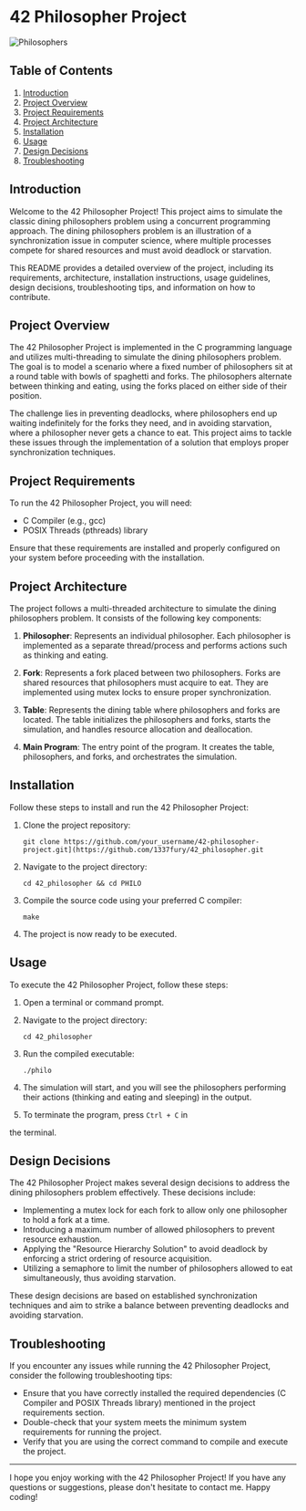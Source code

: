 # 42 Philosopher Project

![Philosophers](philosophers.jpg)

## Table of Contents
1. [Introduction](#introduction)
2. [Project Overview](#project-overview)
3. [Project Requirements](#project-requirements)
4. [Project Architecture](#project-architecture)
5. [Installation](#installation)
6. [Usage](#usage)
7. [Design Decisions](#design-decisions)
8. [Troubleshooting](#troubleshooting)

## Introduction

Welcome to the 42 Philosopher Project! This project aims to simulate the classic dining philosophers problem using a concurrent programming approach. The dining philosophers problem is an illustration of a synchronization issue in computer science, where multiple processes compete for shared resources and must avoid deadlock or starvation.

This README provides a detailed overview of the project, including its requirements, architecture, installation instructions, usage guidelines, design decisions, troubleshooting tips, and information on how to contribute.

## Project Overview

The 42 Philosopher Project is implemented in the C programming language and utilizes multi-threading to simulate the dining philosophers problem. The goal is to model a scenario where a fixed number of philosophers sit at a round table with bowls of spaghetti and forks. The philosophers alternate between thinking and eating, using the forks placed on either side of their position.

The challenge lies in preventing deadlocks, where philosophers end up waiting indefinitely for the forks they need, and in avoiding starvation, where a philosopher never gets a chance to eat. This project aims to tackle these issues through the implementation of a solution that employs proper synchronization techniques.

## Project Requirements

To run the 42 Philosopher Project, you will need:

- C Compiler (e.g., gcc)
- POSIX Threads (pthreads) library

Ensure that these requirements are installed and properly configured on your system before proceeding with the installation.

## Project Architecture

The project follows a multi-threaded architecture to simulate the dining philosophers problem. It consists of the following key components:

1. **Philosopher**: Represents an individual philosopher. Each philosopher is implemented as a separate thread/process and performs actions such as thinking and eating.

2. **Fork**: Represents a fork placed between two philosophers. Forks are shared resources that philosophers must acquire to eat. They are implemented using mutex locks to ensure proper synchronization.

3. **Table**: Represents the dining table where philosophers and forks are located. The table initializes the philosophers and forks, starts the simulation, and handles resource allocation and deallocation.

4. **Main Program**: The entry point of the program. It creates the table, philosophers, and forks, and orchestrates the simulation.

## Installation

Follow these steps to install and run the 42 Philosopher Project:

1. Clone the project repository:

   ```
   git clone https://github.com/your_username/42-philosopher-project.git](https://github.com/1337fury/42_philosopher.git
   ```

2. Navigate to the project directory:

   ```
   cd 42_philosopher && cd PHILO
   ```

3. Compile the source code using your preferred C compiler:

   ```
   make 
   ```

4. The project is now ready to be executed.

## Usage

To execute the 42 Philosopher Project, follow these steps:

1. Open a terminal or command prompt.

2. Navigate to the project directory:

   ```
   cd 42_philosopher
   ```

3. Run the compiled executable:

   ```
   ./philo
   ```

4. The simulation will start, and you will see the philosophers performing their actions (thinking and eating and sleeping) in the output.

5. To terminate the program, press `Ctrl + C` in

 the terminal.

## Design Decisions

The 42 Philosopher Project makes several design decisions to address the dining philosophers problem effectively. These decisions include:

- Implementing a mutex lock for each fork to allow only one philosopher to hold a fork at a time.
- Introducing a maximum number of allowed philosophers to prevent resource exhaustion.
- Applying the "Resource Hierarchy Solution" to avoid deadlock by enforcing a strict ordering of resource acquisition.
- Utilizing a semaphore to limit the number of philosophers allowed to eat simultaneously, thus avoiding starvation.

These design decisions are based on established synchronization techniques and aim to strike a balance between preventing deadlocks and avoiding starvation.

## Troubleshooting

If you encounter any issues while running the 42 Philosopher Project, consider the following troubleshooting tips:

- Ensure that you have correctly installed the required dependencies (C Compiler and POSIX Threads library) mentioned in the project requirements section.
- Double-check that your system meets the minimum system requirements for running the project.
- Verify that you are using the correct command to compile and execute the project.

---
I hope you enjoy working with the 42 Philosopher Project! If you have any questions or suggestions, please don't hesitate to contact me. Happy coding!
